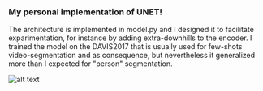### My personal implementation of UNET! 
The architecture is implemented in model.py and I designed it to facilitate exparimentation, for instance by adding extra-downhills to the encoder.
I trained the model on the DAVIS2017 that is usually used for few-shots video-segmentation and as consequence, but nevertheless it generalized more than I expected for "person" segmentation. 

![alt text](https://github.com/AlessandroMondin/computer_vision/blob/main/U-NET/u-net-architecture.png)

